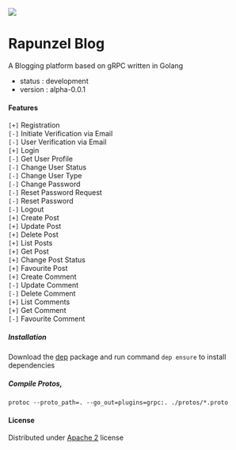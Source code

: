 ![](https://raw.githubusercontent.com/s4kibs4mi/rapunzel-blog/master/extras/rapunzel_blog_thumb.png)
# Rapunzel Blog
A Blogging platform based on gRPC written in Golang
* status : development
* version : alpha-0.0.1

#### Features
`[+]` Registration<br/>
`[-]` Initiate Verification via Email<br/>
`[-]` User Verification via Email<br/>
`[+]` Login<br/>
`[-]` Get User Profile<br/>
`[-]` Change User Status<br/>
`[-]` Change User Type<br/>
`[-]` Change Password<br/>
`[-]` Reset Password Request<br/>
`[-]` Reset Password<br/>
`[-]` Logout<br/>
`[+]` Create Post<br/>
`[+]` Update Post<br/>
`[+]` Delete Post<br/>
`[+]` List Posts<br/>
`[+]` Get Post<br/>
`[+]` Change Post Status<br/>
`[+]` Favourite Post<br/>
`[+]` Create Comment<br/>
`[-]` Update Comment<br/>
`[-]` Delete Comment<br/>
`[+]` List Comments<br/>
`[+]` Get Comment<br/>
`[-]` Favourite Comment<br/>

##### Installation
Download the [dep](https://github.com/golang/dep) package and run command `dep ensure` to install dependencies

##### Compile Protos,
```
protoc --proto_path=. --go_out=plugins=grpc:. ./protos/*.proto
```

#### License
Distributed under [Apache 2](https://github.com/s4kibs4mi/rapunzel-blog/blob/master/LICENSE) license
